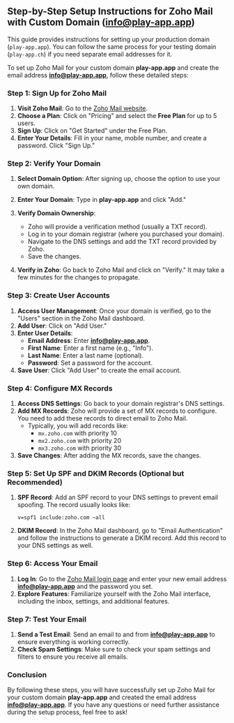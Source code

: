 ## Step-by-Step Setup Instructions for Zoho Mail with Custom Domain (info@play-app.app)

This guide provides instructions for setting up your production domain (`play-app.app`). You can follow the same process for your testing domain (`play-app.ch`) if you need separate email addresses for it.

To set up Zoho Mail for your custom domain **play-app.app** and create the email address **info@play-app.app**, follow these detailed steps:

### Step 1: Sign Up for Zoho Mail

1. **Visit Zoho Mail**: Go to the [Zoho Mail website](https://www.zoho.com/mail/).
2. **Choose a Plan**: Click on "Pricing" and select the **Free Plan** for up to 5 users.
3. **Sign Up**: Click on "Get Started" under the Free Plan.
4. **Enter Your Details**: Fill in your name, mobile number, and create a password. Click "Sign Up."

### Step 2: Verify Your Domain

1. **Select Domain Option**: After signing up, choose the option to use your own domain.
2. **Enter Your Domain**: Type in **play-app.app** and click "Add."
3. **Verify Domain Ownership**:
   - Zoho will provide a verification method (usually a TXT record).
   - Log in to your domain registrar (where you purchased your domain).
   - Navigate to the DNS settings and add the TXT record provided by Zoho.
   - Save the changes.

4. **Verify in Zoho**: Go back to Zoho Mail and click on "Verify." It may take a few minutes for the changes to propagate.

### Step 3: Create User Accounts

1. **Access User Management**: Once your domain is verified, go to the "Users" section in the Zoho Mail dashboard.
2. **Add User**: Click on "Add User."
3. **Enter User Details**:
   - **Email Address**: Enter **info@play-app.app**.
   - **First Name**: Enter a first name (e.g., "Info").
   - **Last Name**: Enter a last name (optional).
   - **Password**: Set a password for the account.
4. **Save User**: Click "Add User" to create the email account.

### Step 4: Configure MX Records

1. **Access DNS Settings**: Go back to your domain registrar's DNS settings.
2. **Add MX Records**: Zoho will provide a set of MX records to configure. You need to add these records to direct email to Zoho Mail.
   - Typically, you will add records like:
     - `mx.zoho.com` with priority 10
     - `mx2.zoho.com` with priority 20
     - `mx3.zoho.com` with priority 30
3. **Save Changes**: After adding the MX records, save the changes.

### Step 5: Set Up SPF and DKIM Records (Optional but Recommended)

1. **SPF Record**: Add an SPF record to your DNS settings to prevent email spoofing. The record usually looks like:
   ```
   v=spf1 include:zoho.com ~all
   ```
2. **DKIM Record**: In the Zoho Mail dashboard, go to "Email Authentication" and follow the instructions to generate a DKIM record. Add this record to your DNS settings as well.

### Step 6: Access Your Email

1. **Log In**: Go to the [Zoho Mail login page](https://mail.zoho.com) and enter your new email address **info@play-app.app** and the password you set.
2. **Explore Features**: Familiarize yourself with the Zoho Mail interface, including the inbox, settings, and additional features.

### Step 7: Test Your Email

1. **Send a Test Email**: Send an email to and from **info@play-app.app** to ensure everything is working correctly.
2. **Check Spam Settings**: Make sure to check your spam settings and filters to ensure you receive all emails.

### Conclusion

By following these steps, you will have successfully set up Zoho Mail for your custom domain **play-app.app** and created the email address **info@play-app.app**. If you have any questions or need further assistance during the setup process, feel free to ask!